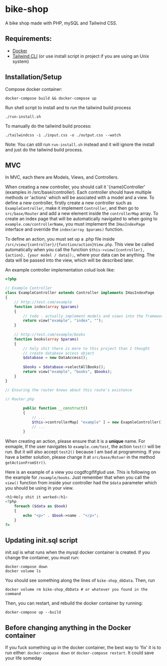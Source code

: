 # bike-shop

A bike shop made with PHP, mySQL and Tailwind CSS.

## Requirements:

- [Docker](https://www.docker.com/)
- [Tailwind CLI](https://tailwindcss.com/blog/standalone-cli) (or use install script in project if you are using an Unix system)

## Installation/Setup

Compose docker container:

```
docker-compose build && docker-compose up
```

Run shell script to install and to run the tailwind build process

```
./run-install.sh
```

To manually do the tailwind build process:

```
./tailwindcss -i ./input.css -o ./output.css --watch
```

Note: You can still run `run-install.sh` instead and it will ignore the install and just do the tailwind build process.

## MVC
In MVC, each there are Models, Views, and Controllers. 

When creating a new controller, you should call it 
'{name}Controller' (examples in /src/base/controller). Each controller should have multiple methods or 'actions'
which will be asociated with a model and a view. To define a new controller, firstly create a new controller such as 
`ExampleController`, make it implement `Controller`, and then go to `src/base/Router` and add a new element inside the 
`controllerMap` array. To create an index page that will be automatically navigated to when going to 
`example.com/controllerName`, you must implement the `IHasIndexPage` interface and override the `index(array $params)` 
function. 

To define an action, you must set up a .php file inside `/src/view/{controller}/{function/action}View.php`. This view
be called automatically when you call the function `$this->view({controller}, {action}, {your model / data});`, where 
your data can be anything. The data will be passed into the view, which will be described later.

An example controller implementation colud look like:

```php
<?php

// Example Controller
class ExampleController extends Controller implements IHasIndexPage 
{
	// http://test.com/example
	function index(array $params) 
	{
		// todo - actually implement models and views into the framework
		return view("example", "index", "");
	} 
	
	// http://test.com/example/books
	function books(array $params) 
	{
		// holy shit there is more to this project than I thought
		// create database access object
		$database = new DataAccess();
		
		$books = $database->selectAllBooks();
		return view("example", "books", $books);
	}
}

// Ensuring the router knows about this route's existence

// Router.php
		
		public function __construct()
		{
			// ...
			$this->controllerMap[ "example" ] = new ExapmleController();
			// ...
		}
```

When creating an action, please ensure that it is a **unique** name. For exmaple, If the user navigates to
`example.com/test`, the action `test()` will be run. But it will also accept `test2()` because I am bad at programming. 
If you have a better solution, please change it at `src/base/Rotuer` in the method `getActionFromStr()`. 

Here is an example of a view you cogdfcgififglud use. This is following on the example for `/example/books`. Just 
remember that when you call the `view()` function from inside your controller had the `$data` parameter which you should
be using in your view.

```php
<h1>Holy shit it worked</h1>
<?php
    foreach ($data as $book) 
    {
        echo "<p>" . $book->name . "</p>";
    }
?>
```

## Updating init.sql script
init.sql is what runs when the mysql docker container is created. If you change the container, you must run:

```
docker-compose down
docker volume ls
```

You should see something along the lines of `bike-shop_dbData`. Then, run

```
docker volume rm bike-shop_dbData # or whatever you found in the command
```

Then, you can restart, and rebuild the docker container by running:

```
docker-compose up --build
```

## Before changing anything in the Docker container
If you fuck something up in the docker container, the best way to 'fix' it is to run either: `docker-compose down` or `docker-compose restart`. It could save your life someday